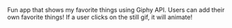Fun app that shows my favorite things using Giphy API. Users can add their own favorite things! If a user clicks on the still gif, it will animate! 
